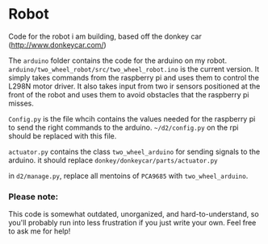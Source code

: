 # Robot
Code for the robot i am building, based off the donkey car   (http://www.donkeycar.com/)


The `arduino` folder contains the code for the arduino on my robot. `arduino/two_wheel_robot/src/two_wheel_robot.ino` is the current version. It simply takes commands
from the raspberry pi and uses them to control the L298N motor driver. It also takes input from two ir sensors positioned at the front of the robot and uses them to
avoid obstacles that the raspberry pi misses.

`Config.py` is the file whcih contains the values needed for the raspberry pi to send the right commands to the arduino. `~/d2/config.py` on the rpi should be 
replaced with this file.

`actuator.py` contains the class `two_wheel_arduino` for sending signals to the arduino. it should replace `donkey/donkeycar/parts/actuator.py`

in `d2/manage.py`, replace all mentoins of `PCA9685` with `two_wheel_arduino`.

### Please note:

This code is somewhat outdated, unorganized, and hard-to-understand, so you'll probably run into less frustration if you just write your own. Feel free to ask me for help!

